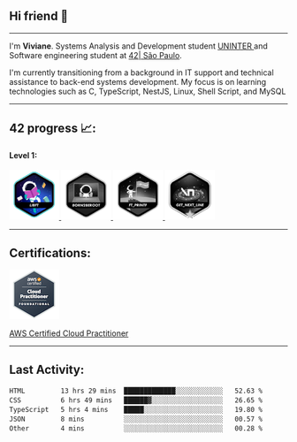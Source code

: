 
## Hi friend 👋
---

<p> I'm <b>Viviane</b>. Systems Analysis and Development student <a href="https://www.uninter.com/" target="_blank">UNINTER </a> 
    and Software engineering student at <a href="https://www.42sp.org.br/" target="_blank">42| São Paulo</a>.
</p>

<p> I'm currently transitioning from a background in IT support and technical assistance to back-end systems development. My focus is on learning technologies such as C, TypeScript, NestJS, Linux, Shell Script, and MySQL</p>

---
## 42 progress 📈:  

#### Level 1:
<a href="https://github.com/vsantosj/Projeto_Libft" target="_blank">
<img src="./src/badge-42/completed/libfte.png" height="90" width="90">
</a>
<a href="" target="_blank">
<img src="./src/badge-42/inprogress/born2beroote.png" height="90" width="90">
</a>
<a href="" target="_blank">
<img src="./src/badge-42/inprogress/ft_printfe.png" height="90" width="90">
</a>
<a href="" target="_blank">
<img src="./src/badge-42/inprogress/get_next_linem.png" height="90" width="90">
</a>

---
## Certifications:
<div class="cert-container">
  <a href="https://www.credly.com/badges/49799b41-9f1c-461c-b391-bb00f8d2e26c/linked_in_profile" target="_blank">
    <img src="./src/aws-certified-cloud-practitioner.png" alt="AWS Certified Cloud Practitioner">
  </a>
  <p class="cert-caption">
    <a href="https://www.credly.com/badges/..." target="_blank">
      AWS Certified Cloud Practitioner
    </a>
  </p>
</div>


---
## Last Activity: 

<!--START_SECTION:waka-->

```txt
HTML         13 hrs 29 mins  █████████████░░░░░░░░░░░░   52.63 %
CSS          6 hrs 49 mins   ██████▓░░░░░░░░░░░░░░░░░░   26.65 %
TypeScript   5 hrs 4 mins    █████░░░░░░░░░░░░░░░░░░░░   19.80 %
JSON         8 mins          ░░░░░░░░░░░░░░░░░░░░░░░░░   00.57 %
Other        4 mins          ░░░░░░░░░░░░░░░░░░░░░░░░░   00.28 %
```

<!--END_SECTION:waka-->
